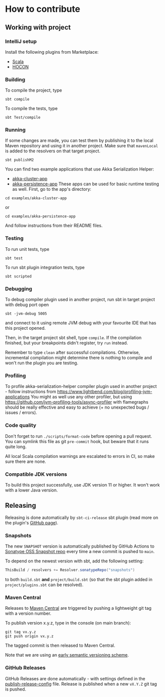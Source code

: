 # How to contribute

## Working with project

### IntelliJ setup

Install the following plugins from Marketplace:
  * [Scala](https://plugins.jetbrains.com/plugin/1347-scala)
  * [HOCON](https://plugins.jetbrains.com/plugin/10481-hocon)

### Building

To compile the project, type
```shell
sbt compile
```

To compile the tests, type
```shell
sbt Test/compile
```

### Running
If some changes are made, you can test them by publishing it to the local Maven repository
and using it in another project. Make sure that `mavenLocal` is added to the resolvers on that target project.

```shell
sbt publishM2
```

You can find two example applications that use Akka Serialization Helper:
- [akka-cluster-app](examples/akka-cluster-app)
- [akka-persistence-app](examples/akka-persistence-app)
These apps can be used for basic runtime testing as well. First, go to the app's directory:
```shell
cd examples/akka-cluster-app
```
or
```shell
cd examples/akka-persistence-app
```
And follow instructions from their README files.

### Testing

To run unit tests, type
```shell
sbt test
```

To run sbt plugin integration tests, type
```shell
sbt scripted
```

### Debugging

To debug compiler plugin used in another project, run sbt in target project with debug port open
```shell
sbt -jvm-debug 5005
```
and connect to it using remote JVM debug with your favourite IDE that has this project opened.

Then, in the target project sbt shell, type `compile`. If the compilation finished, but your breakpoints didn't register, try `run` instead.

Remember to type `clean` after successful compilations.
Otherwise, incremental compilation might determine there is nothing to compile and won't run the plugin you are testing.

### Profiling

To profile akka-serialization-helper compiler plugin used in another project - follow instructions from https://www.lightbend.com/blog/profiling-jvm-applications
You might as well use any other profiler, but using https://github.com/jvm-profiling-tools/async-profiler with flamegraphs should be really effective and easy to achieve (+ no unexpected bugs / issues / errors).

### Code quality

Don't forget to run `./scripts/format-code` before opening a pull request.
You can symlink this file as git `pre-commit` hook, but beware that it runs quite long.

All local Scala compilation warnings are escalated to errors in CI, so make sure there are none.

### Compatible JDK versions

To build this project successfully, use JDK version 11 or higher. It won't work with a lower Java version.

## Releasing

Releasing is done automatically by `sbt-ci-release` sbt plugin (read more on the plugin's [GitHub page](https://github.com/sbt/sbt-ci-release)).

### Snapshots

The new `SNAPSHOT` version is automatically published by GitHub Actions to [Sonatype OSS Snapshot repo](https://oss.sonatype.org/content/repositories/snapshots/org/virtuslab/ash/)
every time a new commit is pushed to `main`.

To depend on the newest version with sbt, add the following setting:
```scala
ThisBuild / resolvers += Resolver.sonatypeRepo("snapshots")
```
to both `build.sbt` **and** `project/build.sbt` (so that the sbt plugin added in `project/plugins.sbt` can be resolved).

### Maven Central

Releases to [Maven Central](https://repo1.maven.org/maven2/org/virtuslab/ash/) are triggered by pushing a lightweight git tag with a version number.

To publish version x.y.z, type in the console (on main branch):
```shell
git tag vx.y.z
git push origin vx.y.z
```
The tagged commit is then released to Maven Central.

Note that we are using an [early semantic versioning scheme](https://www.scala-lang.org/blog/2021/02/16/preventing-version-conflicts-with-versionscheme.html#early-semver-and-sbt-version-policy).

### GitHub Releases

GitHub Releases are done automatically - with settings defined in the [publish-release-config](.github/publish-release-config.yml) file.
Release is published when a new `vX.Y.Z` git tag is pushed.
